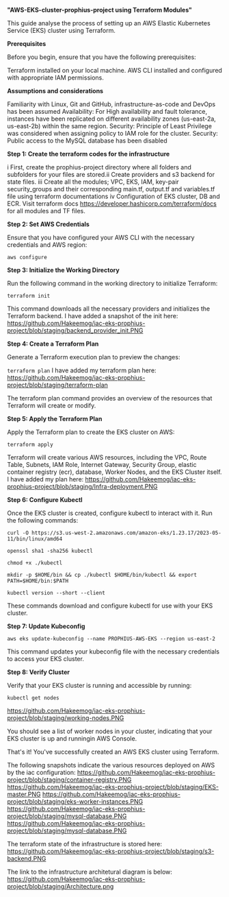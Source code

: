 **"AWS-EKS-cluster-prophius-project using Terraform Modules"** 

This guide analyse the process of setting up an AWS Elastic Kubernetes Service (EKS) cluster using Terraform. 

**Prerequisites**

Before you begin, ensure that you have the following prerequisites:

  Terraform installed on your local machine.
  AWS CLI installed and configured with appropriate IAM permissions.

  **Assumptions and considerations**

  Familiarity with Linux, Git and GitHub, infrastructure-as-code and DevOps has been assumed
  Availability: For High availability and fault tolerance, instances have been replicated on different availability zones (us-east-2a, us-east-2b) within the same region.
  Security: Principle of Least Privilege was considered when assigning policy to IAM role for the cluster.
  Security: Public access to the MySQL database has been disabled

**Step 1: Create the terraform codes for the infrastructure**

i First, create the prophius-project directory where all folders and subfolders for your files are stored.ii Create providers and s3 backend for state files. 
iii Create all the modules; VPC, EKS, IAM, key-pair security_groups and their corresponding main.tf, output.tf and variables.tf file using terraform documentations
iv Configuration of EKS cluster, DB and ECR.
Visit terraform docs https://developer.hashicorp.com/terraform/docs for all modules and TF files. 

**Step 2: Set AWS Credentials**

Ensure that you have configured your AWS CLI with the necessary credentials and AWS region:

``aws configure``

**Step 3: Initialize the Working Directory**

Run the following command in the working directory to initialize Terraform:

``terraform init``

This command downloads all the necessary providers and initializes the Terraform backend. I have added a snapshot of the init here: https://github.com/Hakeemog/iac-eks-prophius-project/blob/staging/backend_provider_init.PNG

**Step 4: Create a Terraform Plan**

Generate a Terraform execution plan to preview the changes:

``terraform plan``
I have added my terraform plan here: https://github.com/Hakeemog/iac-eks-prophius-project/blob/staging/terraform-plan

The terraform plan command provides an overview of the resources that Terraform will create or modify.

**Step 5: Apply the Terraform Plan**

Apply the Terraform plan to create the EKS cluster on AWS:

``terraform apply``

Terraform will create various AWS resources, including the VPC, Route Table, Subnets, IAM Role, Internet Gateway, Security Group, elastic container registry (ecr), database, Worker Nodes, and the EKS Cluster itself.
I have added my plan here: https://github.com/Hakeemog/iac-eks-prophius-project/blob/staging/Infra-deployment.PNG

**Step 6: Configure Kubectl**

Once the EKS cluster is created, configure kubectl to interact with it. Run the following commands:

``curl -O https://s3.us-west-2.amazonaws.com/amazon-eks/1.23.17/2023-05-11/bin/linux/amd64``

``openssl sha1 -sha256 kubectl``

``chmod +x ./kubectl``

``mkdir -p $HOME/bin && cp ./kubectl $HOME/bin/kubectl && export PATH=$HOME/bin:$PATH``

``kubectl version --short --client``

These commands download and configure kubectl for use with your EKS cluster.

**Step 7: Update Kubeconfig**

``aws eks update-kubeconfig --name PROPHIUS-AWS-EKS --region us-east-2``

This command updates your kubeconfig file with the necessary credentials to access your EKS cluster.

**Step 8: Verify Cluster**

Verify that your EKS cluster is running and accessible by running:

``kubectl get nodes``

https://github.com/Hakeemog/iac-eks-prophius-project/blob/staging/working-nodes.PNG

You should see a list of worker nodes in your cluster, indicating that your EKS cluster is up and runningin AWS Console.

That's it! You've successfully created an AWS EKS cluster using Terraform.

The following snapshots indicate the various resources deployed on AWS by the iac configuration:
https://github.com/Hakeemog/iac-eks-prophius-project/blob/staging/container-registry.PNG
https://github.com/Hakeemog/iac-eks-prophius-project/blob/staging/EKS-master.PNG
https://github.com/Hakeemog/iac-eks-prophius-project/blob/staging/eks-worker-instances.PNG
https://github.com/Hakeemog/iac-eks-prophius-project/blob/staging/mysql-database.PNG
https://github.com/Hakeemog/iac-eks-prophius-project/blob/staging/mysql-database.PNG

The terraform state of the infrastructure is stored here:
https://github.com/Hakeemog/iac-eks-prophius-project/blob/staging/s3-backend.PNG

The link to the infrastructure architetural diagram is below:
https://github.com/Hakeemog/iac-eks-prophius-project/blob/staging/Architecture.png 









